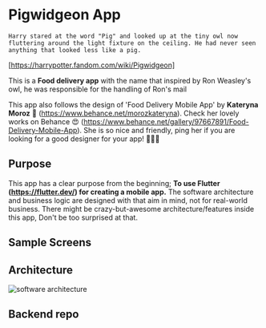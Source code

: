 # Pigwidgeon App

`Harry stared at the word "Pig" and looked up at the tiny owl now fluttering around the light fixture on the ceiling. He had never seen anything that looked less like a pig.`

[https://harrypotter.fandom.com/wiki/Pigwidgeon]

This is a **Food delivery app** with the name that inspired by Ron Weasley's owl, he was responsible for the handling of Ron's mail


This app also follows the design of 'Food Delivery Mobile App' by **Kateryna Moroz** 💋 (https://www.behance.net/morozkateryna). Check her lovely works on Behance 😍 (https://www.behance.net/gallery/97667891/Food-Delivery-Mobile-App). She is so nice and friendly, ping her if you are looking for a good designer for your app! 💯👍🏻


## Purpose

This app has a clear purpose from the beginning; **To use Flutter (https://flutter.dev/) for creating a mobile app.** The software architecture and business logic are designed with that aim in mind, not for real-world business. There might be crazy-but-awesome architecture/features inside this app, Don't be too surprised at that.

## Sample Screens



## Architecture

<!-- <div style="text-align:center"><img src="https://raw.githubusercontent.com/notepraiya/pigwidgeon/master/docs/pigwidgeon.png" width="80%" /></div>-->

![software architecture](https://raw.githubusercontent.com/notepraiya/pigwidgeon/master/docs/pigwidgeon.png) <!-- .element height="50%" width="50%" -->

## Backend repo


